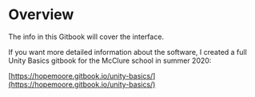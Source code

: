 # Overview

The info in this Gitbook will cover the interface. 

If you want more detailed information about the software, I created a full Unity Basics gitbook for the McClure school in summer 2020:

[https://hopemoore.gitbook.io/unity-basics/](https://hopemoore.gitbook.io/unity-basics/)

